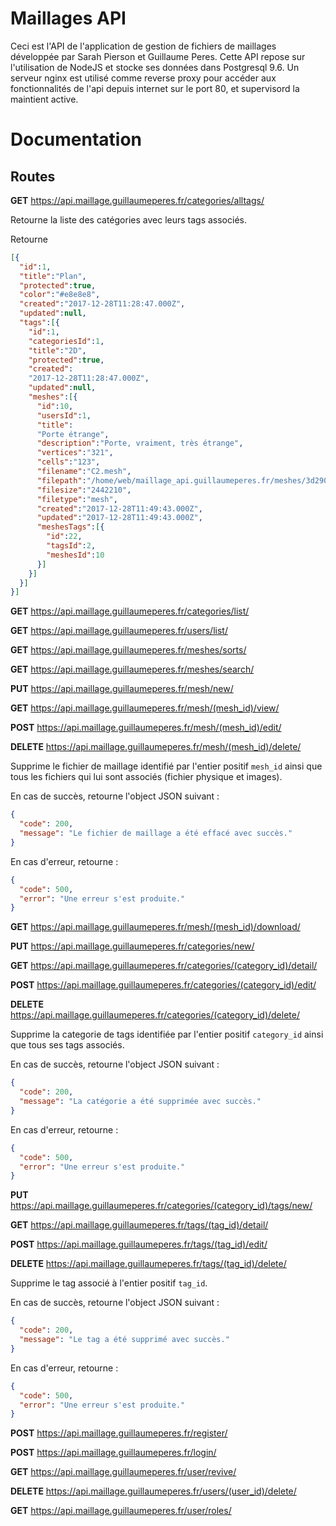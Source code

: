# Maillages API

Ceci est l'API de l'application de gestion de fichiers de maillages développée par Sarah Pierson et Guillaume Peres. Cette API repose sur l'utilisation de NodeJS et stocke ses données dans Postgresql 9.6. Un serveur nginx est utilisé comme reverse proxy pour accéder aux fonctionnalités de l'api depuis internet sur le port 80, et supervisord la maintient active. 

# Documentation

## Routes

**GET** https://api.maillage.guillaumeperes.fr/categories/alltags/

Retourne la liste des catégories avec leurs tags associés.

Retourne 

```json
[{
  "id":1,
  "title":"Plan",
  "protected":true,
  "color":"#e8e8e8",
  "created":"2017-12-28T11:28:47.000Z",
  "updated":null,
  "tags":[{
    "id":1,
    "categoriesId":1,
    "title":"2D",
    "protected":true,
    "created":
    "2017-12-28T11:28:47.000Z",
    "updated":null,
    "meshes":[{
      "id":10,
      "usersId":1,
      "title":
      "Porte étrange",
      "description":"Porte, vraiment, très étrange",
      "vertices":"321",
      "cells":"123",
      "filename":"C2.mesh",
      "filepath":"/home/web/maillage_api.guillaumeperes.fr/meshes/3d2901d0207b18089141b26c031643ef.mesh",
      "filesize":"2442210",
      "filetype":"mesh",
      "created":"2017-12-28T11:49:43.000Z",
      "updated":"2017-12-28T11:49:43.000Z",
      "meshesTags":[{
        "id":22,
        "tagsId":2,
        "meshesId":10
      }]
    }]
  }]
}]
```

**GET** https://api.maillage.guillaumeperes.fr/categories/list/

**GET** https://api.maillage.guillaumeperes.fr/users/list/

**GET** https://api.maillage.guillaumeperes.fr/meshes/sorts/

**GET** https://api.maillage.guillaumeperes.fr/meshes/search/

**PUT** https://api.maillage.guillaumeperes.fr/mesh/new/

**GET** https://api.maillage.guillaumeperes.fr/mesh/(mesh_id)/view/

**POST** https://api.maillage.guillaumeperes.fr/mesh/(mesh_id)/edit/

**DELETE** https://api.maillage.guillaumeperes.fr/mesh/(mesh_id)/delete/

Supprime le fichier de maillage identifié par l'entier positif ```mesh_id``` ainsi que tous les fichiers qui lui sont associés (fichier physique et images).

En cas de succès, retourne l'object JSON suivant : 

```json
{
  "code": 200,
  "message": "Le fichier de maillage a été effacé avec succès."
}
```

En cas d'erreur, retourne : 

```json
{
  "code": 500,
  "error": "Une erreur s'est produite."
}
```

**GET** https://api.maillage.guillaumeperes.fr/mesh/(mesh_id)/download/

**PUT** https://api.maillage.guillaumeperes.fr/categories/new/

**GET** https://api.maillage.guillaumeperes.fr/categories/(category_id)/detail/

**POST** https://api.maillage.guillaumeperes.fr/categories/(category_id)/edit/

**DELETE** https://api.maillage.guillaumeperes.fr/categories/(category_id)/delete/

Supprime la categorie de tags identifiée par l'entier positif ```category_id``` ainsi que tous ses tags associés.

En cas de succès, retourne l'object JSON suivant : 

```json
{
  "code": 200,
  "message": "La catégorie a été supprimée avec succès."
}
```

En cas d'erreur, retourne : 

```json
{
  "code": 500,
  "error": "Une erreur s'est produite."
}
```

**PUT** https://api.maillage.guillaumeperes.fr/categories/(category_id)/tags/new/

**GET** https://api.maillage.guillaumeperes.fr/tags/(tag_id)/detail/

**POST** https://api.maillage.guillaumeperes.fr/tags/(tag_id)/edit/

**DELETE** https://api.maillage.guillaumeperes.fr/tags/(tag_id)/delete/

Supprime le tag associé à l'entier positif ```tag_id```. 

En cas de succès, retourne l'object JSON suivant : 

```json
{
  "code": 200,
  "message": "Le tag a été supprimé avec succès."
}
```

En cas d'erreur, retourne : 

```json
{
  "code": 500,
  "error": "Une erreur s'est produite."
}
```

**POST** https://api.maillage.guillaumeperes.fr/register/

**POST** https://api.maillage.guillaumeperes.fr/login/

**GET** https://api.maillage.guillaumeperes.fr/user/revive/

**DELETE** https://api.maillage.guillaumeperes.fr/users/(user_id)/delete/

**GET** https://api.maillage.guillaumeperes.fr/user/roles/
